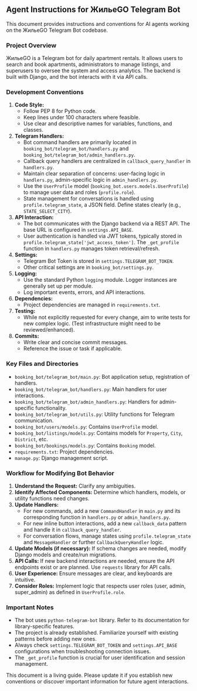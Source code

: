 ## Agent Instructions for ЖильеGO Telegram Bot

This document provides instructions and conventions for AI agents working on the ЖильеGO Telegram Bot codebase.

### Project Overview

ЖильеGO is a Telegram bot for daily apartment rentals. It allows users to search and book apartments, administrators to manage listings, and superusers to oversee the system and access analytics. The backend is built with Django, and the bot interacts with it via API calls.

### Development Conventions

1.  **Code Style:**
    *   Follow PEP 8 for Python code.
    *   Keep lines under 100 characters where feasible.
    *   Use clear and descriptive names for variables, functions, and classes.
2.  **Telegram Handlers:**
    *   Bot command handlers are primarily located in `booking_bot/telegram_bot/handlers.py` and `booking_bot/telegram_bot/admin_handlers.py`.
    *   Callback query handlers are centralized in `callback_query_handler` in `handlers.py`.
    *   Maintain clear separation of concerns: user-facing logic in `handlers.py`, admin-specific logic in `admin_handlers.py`.
    *   Use the `UserProfile` model (`booking_bot.users.models.UserProfile`) to manage user data and roles (`profile.role`).
    *   State management for conversations is handled using `profile.telegram_state`, a JSON field. Define states clearly (e.g., `STATE_SELECT_CITY`).
3.  **API Interaction:**
    *   The bot communicates with the Django backend via a REST API. The base URL is configured in `settings.API_BASE`.
    *   User authentication is handled via JWT tokens, typically stored in `profile.telegram_state['jwt_access_token']`. The `_get_profile` function in `handlers.py` manages token retrieval/refresh.
4.  **Settings:**
    *   Telegram Bot Token is stored in `settings.TELEGRAM_BOT_TOKEN`.
    *   Other critical settings are in `booking_bot/settings.py`.
5.  **Logging:**
    *   Use the standard Python `logging` module. Logger instances are generally set up per module.
    *   Log important events, errors, and API interactions.
6.  **Dependencies:**
    *   Project dependencies are managed in `requirements.txt`.
7.  **Testing:**
    *   While not explicitly requested for every change, aim to write tests for new complex logic. (Test infrastructure might need to be reviewed/enhanced).
8.  **Commits:**
    *   Write clear and concise commit messages.
    *   Reference the issue or task if applicable.

### Key Files and Directories

*   `booking_bot/telegram_bot/main.py`: Bot application setup, registration of handlers.
*   `booking_bot/telegram_bot/handlers.py`: Main handlers for user interactions.
*   `booking_bot/telegram_bot/admin_handlers.py`: Handlers for admin-specific functionality.
*   `booking_bot/telegram_bot/utils.py`: Utility functions for Telegram communication.
*   `booking_bot/users/models.py`: Contains `UserProfile` model.
*   `booking_bot/listings/models.py`: Contains models for `Property`, `City`, `District`, etc.
*   `booking_bot/bookings/models.py`: Contains `Booking` model.
*   `requirements.txt`: Project dependencies.
*   `manage.py`: Django management script.

### Workflow for Modifying Bot Behavior

1.  **Understand the Request:** Clarify any ambiguities.
2.  **Identify Affected Components:** Determine which handlers, models, or utility functions need changes.
3.  **Update Handlers:**
    *   For new commands, add a new `CommandHandler` in `main.py` and its corresponding function in `handlers.py` or `admin_handlers.py`.
    *   For new inline button interactions, add a new `callback_data` pattern and handle it in `callback_query_handler`.
    *   For conversation flows, manage states using `profile.telegram_state` and `MessageHandler` or further `CallbackQueryHandler` logic.
4.  **Update Models (if necessary):** If schema changes are needed, modify Django models and create/run migrations.
5.  **API Calls:** If new backend interactions are needed, ensure the API endpoints exist or are planned. Use `requests` library for API calls.
6.  **User Experience:** Ensure messages are clear, and keyboards are intuitive.
7.  **Consider Roles:** Implement logic that respects user roles (user, admin, super_admin) as defined in `UserProfile.role`.

### Important Notes

*   The bot uses `python-telegram-bot` library. Refer to its documentation for library-specific features.
*   The project is already established. Familiarize yourself with existing patterns before adding new ones.
*   Always check `settings.TELEGRAM_BOT_TOKEN` and `settings.API_BASE` configurations when troubleshooting connection issues.
*   The `_get_profile` function is crucial for user identification and session management.

This document is a living guide. Please update it if you establish new conventions or discover important information for future agent interactions.
